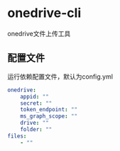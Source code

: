 # onedrive-cli
onedrive文件上传工具

## 配置文件

运行依赖配置文件，默认为config.yml

```yml
onedrive:
    appid: ""
    secret: ""
    token_endpoint: ""
    ms_graph_scope: ""
    drive: ""
    folder: ""
files:
    - ""
```